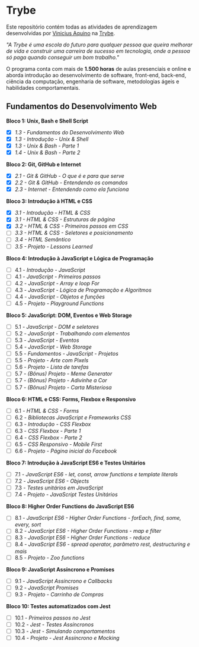 # Trybe

Este repositório contém todas as atividades de aprendizagem desenvolvidas por [Vinicius Aquino](https://github.com/CandidoVinii) na [Trybe](https://www.betrybe.com/).

*"A Trybe é uma escola do futuro para qualquer pessoa que queira melhorar de vida e construir uma carreira de sucesso em tecnologia, onde a pessoa só paga quando conseguir um bom trabalho."*

O programa conta com mais de **1.500 horas** de aulas presenciais e online e aborda introdução ao desenvolvimento de software, front-end, back-end, ciência da computação, engenharia de software, metodologias ágeis e habilidades comportamentais.

## Fundamentos do Desenvolvimento Web
**Bloco 1: Unix, Bash e Shell Script**
- [x] *1.3 - Fundamentos do Desenvolvimento Web*
- [x]  *1.3 - Introdução - Unix & Shell*
- [x]  *1.3 - Unix & Bash - Parte 1*
- [x]  *1.4 - Unix & Bash - Parte 2*

**Bloco 2: Git, GitHub e Internet**
- [x]  *2.1 - Git & GitHub - O que é e para que serve*
- [x] *2.2 - Git & GitHub - Entendendo os comandos*
- [x]  *2.3 - Internet - Entendendo como ela funciona*
 
**Bloco 3: Introdução à HTML e CSS**
- [x]  *3.1 - Introdução - HTML & CSS*
- [x]  *3.1 - HTML & CSS - Estruturas de página*
- [x]  *3.2 - HTML & CSS - Primeiros passos em CSS*
- [ ]  *3.3 - HTML & CSS - Seletores e posicionamento*
- [ ]  *3.4 - HTML Semântico*
- [ ]  *3.5 - Projeto - Lessons Learned*
 
**Bloco 4: Introdução à JavaScript e Lógica de Programação**
- [ ]  4.1 - *Introdução - JavaScript*
- [ ] 4.1 - *JavaScript - Primeiros passos*
- [ ]  4.2 - *JavaScript - Array e loop For*
- [ ]  4.3 - *JavaScript - Lógica de Programação e Algoritmos*
- [ ]  4.4 - *JavaScript - Objetos e funções*
- [ ]  4.5 - *Projeto - Playground Functions*
 
**Bloco 5: JavaScript: DOM, Eventos e Web Storage**
- [ ]  5.1 - *JavaScript - DOM e seletores*
- [ ]  5.2 - *JavaScript - Trabalhando com elementos*
- [ ]  5.3 - *JavaScript - Eventos*
- [ ]  5.4 - *JavaScript - Web Storage*
- [ ]  5.5 - *Fundamentos - JavaScript - Projetos*
- [ ]  5.5 - *Projeto - Arte com Pixels*
- [ ]  5.6 - *Projeto - Lista de tarefas*
- [ ]  5.7 - *(Bônus) Projeto - Meme Generator*
- [ ]  5.7 - *(Bônus) Projeto - Adivinhe a Cor*
- [ ]  5.7 - *(Bônus) Projeto - Carta Misteriosa*
 
**Bloco 6: HTML e CSS: Forms, Flexbox e Responsivo**
- [ ] 6.1 - *HTML & CSS - Forms*
- [ ]  6.2 - *Bibliotecas JavaScript e Frameworks CSS*
- [ ]  6.3 - *Introdução - CSS Flexbox*
- [ ]  6.3 - *CSS Flexbox - Parte 1*
- [ ]  6.4 - *CSS Flexbox - Parte 2*
- [ ]  6.5 - *CSS Responsivo - Mobile First*
- [ ]  6.6 - *Projeto - Página inicial do Facebook*
 
**Bloco 7: Introdução à JavaScript ES6 e Testes Unitários**
- [ ]  7.1 - *JavaScript ES6 - let, const, arrow functions e template literals*
- [ ]  7.2 - *JavaScript ES6 - Objects*
- [ ]  7.3 - *Testes unitários em JavaScript*
- [ ]  7.4 - *Projeto - JavaScript Testes Unitários*
 
**Bloco 8: Higher Order Functions do JavaScript ES6**
- [ ]  8.1 - *JavaScript ES6 - Higher Order Functions - forEach, find, some, every, sort*
- [ ]  8.2 - *JavaScript ES6 - Higher Order Functions - map e filter*
- [ ]  8.3 - *JavaScript ES6 - Higher Order Functions - reduce*
- [ ]  8.4 - *JavaScript ES6 - spread operator, parâmetro rest, destructuring e mais*
- [ ]  8.5 - *Projeto - Zoo functions*
 
**Bloco 9: JavaScript Assíncrono e Promises**
- [ ]  9.1 - *JavaScript Assíncrono e Callbacks*
- [ ]  9.2 - *JavaScript Promises*
- [ ]  9.3 - *Projeto - Carrinho de Compras*
 
**Bloco 10: Testes automatizados com Jest**
- [ ]  10.1 - *Primeiros passos no Jest*
- [ ]  10.2 - *Jest - Testes Assíncronos*
- [ ]  10.3 - *Jest - Simulando comportamentos*
- [ ]  10.4 - *Projeto - Jest Assíncrono e Mocking*
